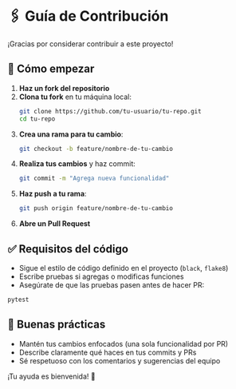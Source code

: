 # 🖇️ Guía de Contribución

¡Gracias por considerar contribuir a este proyecto!

## 🚀 Cómo empezar

1. **Haz un fork del repositorio**
2. **Clona tu fork** en tu máquina local:
   ```bash
   git clone https://github.com/tu-usuario/tu-repo.git
   cd tu-repo
   ```
3. **Crea una rama para tu cambio**:
   ```bash
   git checkout -b feature/nombre-de-tu-cambio
   ```
4. **Realiza tus cambios** y haz commit:
   ```bash
   git commit -m "Agrega nueva funcionalidad"
   ```
5. **Haz push a tu rama**:
   ```bash
   git push origin feature/nombre-de-tu-cambio
   ```
6. **Abre un Pull Request**

## ✅ Requisitos del código

- Sigue el estilo de código definido en el proyecto (`black`, `flake8`)
- Escribe pruebas si agregas o modificas funciones
- Asegúrate de que las pruebas pasen antes de hacer PR:

```bash
pytest
```

## 🤝 Buenas prácticas

- Mantén tus cambios enfocados (una sola funcionalidad por PR)
- Describe claramente qué haces en tus commits y PRs
- Sé respetuoso con los comentarios y sugerencias del equipo

¡Tu ayuda es bienvenida! 🙌
